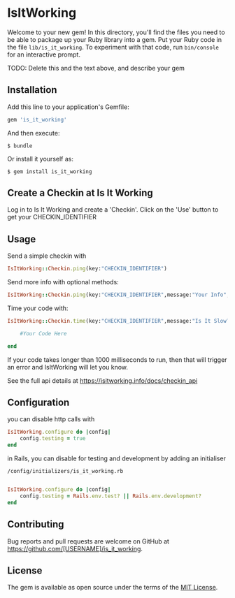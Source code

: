 # IsItWorking

Welcome to your new gem! In this directory, you'll find the files you need to be able to package up your Ruby library into a gem. Put your Ruby code in the file `lib/is_it_working`. To experiment with that code, run `bin/console` for an interactive prompt.

TODO: Delete this and the text above, and describe your gem

## Installation

Add this line to your application's Gemfile:

```ruby
gem 'is_it_working'
```

And then execute:

    $ bundle

Or install it yourself as:

    $ gem install is_it_working

## Create a Checkin at Is It Working

Log in to Is It Working and create a 'Checkin'.
Click on the 'Use' button to get your CHECKIN_IDENTIFIER

## Usage

Send a simple checkin with

```ruby
IsItWorking::Checkin.ping(key:"CHECKIN_IDENTIFIER")
```

Send more info with optional methods:

```ruby
IsItWorking::Checkin.ping(key:"CHECKIN_IDENTIFIER",message:"Your Info",status:0,time:123, boundary:1000)
```

Time your code with:

```ruby
IsItWorking::Checkin.time(key:"CHECKIN_IDENTIFIER",message:"Is It Slow?", boundary:1000) do

	#Your Code Here

end
```
If your code takes longer than 1000 milliseconds to run, then that will trigger an error and IsItWorking will let you know.

See the full api details at https://isitworking.info/docs/checkin_api

## Configuration

you can disable http calls with

```ruby
IsItWorking.configure do |config|
	config.testing = true
end
```

in Rails, you can disable for testing and development by adding an initialiser 

`/config/initializers/is_it_working.rb`

```ruby

IsItWorking.configure do |config|
	config.testing = Rails.env.test? || Rails.env.development?
end
```


## Contributing

Bug reports and pull requests are welcome on GitHub at https://github.com/[USERNAME]/is_it_working.


## License

The gem is available as open source under the terms of the [MIT License](http://opensource.org/licenses/MIT).

